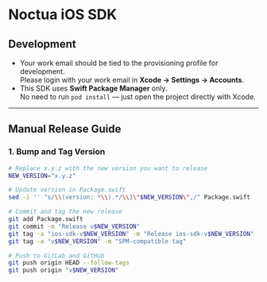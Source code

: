 # Noctua iOS SDK

## Development

- Your work email should be tied to the provisioning profile for development.  
  Please login with your work email in **Xcode → Settings → Accounts**.
- This SDK uses **Swift Package Manager** only.  
  No need to run `pod install` — just open the project directly with Xcode.

---

## Manual Release Guide

### 1. Bump and Tag Version

```sh
# Replace x.y.z with the new version you want to release
NEW_VERSION="x.y.z"

# Update version in Package.swift
sed -i '' "s/\\(version: *\\).*/\\1\"$NEW_VERSION\",/" Package.swift

# Commit and tag the new release
git add Package.swift
git commit -m "Release v$NEW_VERSION"
git tag -a "ios-sdk-v$NEW_VERSION" -m "Release ios-sdk-v$NEW_VERSION"
git tag -a "v$NEW_VERSION" -m "SPM-compatible tag"

# Push to GitLab and GitHub
git push origin HEAD --follow-tags
git push origin "v$NEW_VERSION"
